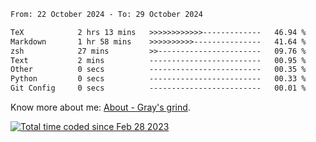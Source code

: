 <!--START_SECTION:waka-->

```txt
From: 22 October 2024 - To: 29 October 2024

TeX            2 hrs 13 mins   >>>>>>>>>>>>-------------   46.94 %
Markdown       1 hr 58 mins    >>>>>>>>>>---------------   41.64 %
zsh            27 mins         >>-----------------------   09.76 %
Text           2 mins          -------------------------   00.95 %
Other          0 secs          -------------------------   00.35 %
Python         0 secs          -------------------------   00.33 %
Git Config     0 secs          -------------------------   00.01 %
```

<!--END_SECTION:waka-->

<!-- [![grayxu's github stats](https://github-readme-stats.vercel.app/api?username=grayxu&count_private=true&show_icons=true)](https://github.com/grayxu) -->

Know more about me: [About - Gray's grind](https://www.grayxu.cn/).
<p align="left">
  <a href="https://wakatime.com/@c69eb31e-43a1-463f-8968-c3449e386f57"><img src="https://wakatime.com/badge/user/c69eb31e-43a1-463f-8968-c3449e386f57.svg" title="Total time coded since Feb 28 2023" /></a>
</p>

